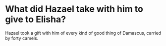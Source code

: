 # What did Hazael take with him to give to Elisha?

Hazael took a gift with him of every kind of good thing of Damascus, carried by forty camels.
